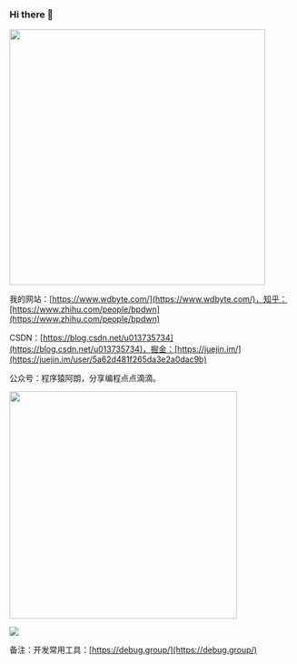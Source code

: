 ### Hi there 👋 

<img src="https://github-readme-stats.vercel.app/api?username=niumoo&show_icons=true&theme=Gradient" width="450px">

<!--
[我的网站](https://www.wdbyte.com/)，[知乎](https://www.zhihu.com/people/bpdwn)，[CSDN](https://blog.csdn.net/u013735734)，[掘金](https://juejin.im/user/5a62d481f265da3e2a0dac9b)
-->

我的网站：[https://www.wdbyte.com/](https://www.wdbyte.com/)，知乎：[https://www.zhihu.com/people/bpdwn](https://www.zhihu.com/people/bpdwn)

CSDN：[https://blog.csdn.net/u013735734](https://blog.csdn.net/u013735734)，掘金：[https://juejin.im/](https://juejin.im/user/5a62d481f265da3e2a0dac9b)  

公众号：程序猿阿朗，分享编程点点滴滴。

<img width="400px" src="https://user-images.githubusercontent.com/26371673/129650527-af626ed7-fbef-4b46-b332-29155144243a.png">

![](https://github.com/niumoo/niumoo/assets/26371673/e671ebd8-e6f7-48b1-b4e6-7c74f954275e)

备注：开发常用工具：[https://debug.group/](https://debug.group/)
